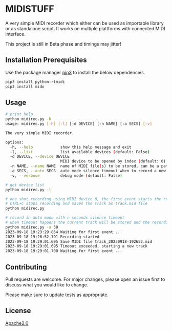 # MIDISTUFF

A very simple MIDI recorder which either can be used as importable library or as standalone script. It works on multiple plattforms with connected MIDI interface.

This project is still in Beta phase and timings may jitter!


## Installation Prerequisites

Use the package manager [pip3](https://pip.pypa.io/en/stable/) to install the below dependencies.


```bash
pip3 install python-rtmidi
pip3 install mido
```

## Usage

```bash
# print help
python midirec.py -h
usage: midirec.py [-h] [-l] [-d DEVICE] [-n NAME] [-a SECS] [-v]

The very simple MIDI recorder.

options:
  -h, --help            show this help message and exit
  -l, --list            list available devices (default: False)
  -d DEVICE, --device DEVICE
                        MIDI device to be opened by index (default: 0)
  -n NAME, --name NAME  name of MIDI file(s) to be stored, can be a path (default: track)
  -a SECS, --auto SECS  auto mode silence timeout when to record a new track (default: 0)
  -v, --verbose         debug mode (default: False)

# get device list
python midirec.py -l

# one shot recording using MIDI device 0, the first event starts the recording
# CTRL+C stops recording and saves the track as track.mid file
python midirec.py

# record in auto mode with n seconds silence timeout
# when timeout happens the current track will be stored and the recording starts again with a new midi track when receiving the next start event
python midirec.py -a 30
2023-09-18 19:23:29.854 Waiting for first event ...
2023-09-18 19:26:52.791 Recording started
2023-09-18 19:29:01.695 Save MIDI file track_20230918-192652.mid
2023-09-18 19:29:01.695 Timeout exceeded, starting a new track
2023-09-18 19:29:01.700 Waiting for first event ...
```

## Contributing

Pull requests are welcome. For major changes, please open an issue first
to discuss what you would like to change.

Please make sure to update tests as appropriate.

## License

[Apache2.0](https://www.apache.org/licenses/LICENSE-2.0)
